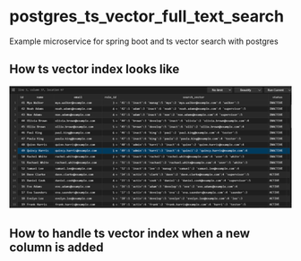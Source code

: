 # postgres_ts_vector_full_text_search
Example microservice for spring boot and ts vector search with postgres

## How ts vector index looks like
![users_db.png](users_db.png)

## How to handle ts vector index when a new column is added